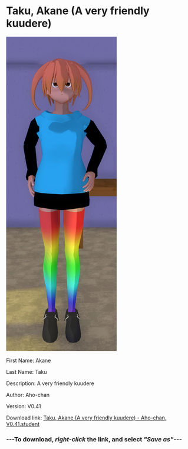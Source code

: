 # Taku, Akane (A very friendly kuudere)

<img src = "https://raw.githubusercontent.com/Arbiter1223/Daigaku-Gurashi-Custom-Students/master/Students/Files/Taku%2C%20Akane%20(A%20very%20friendly%20kuudere).png">

First Name: Akane

Last Name: Taku

Description: A very friendly kuudere

Author: Aho-chan

Version: V0.41

Download link: <a href="https://raw.githubusercontent.com/Arbiter1223/Daigaku-Gurashi-Custom-Students/master/Students/Files/Taku%2C%20Akane%20(A%20very%20friendly%20kuudere)%20-%20Aho-chan%2C%20V0.41.student">Taku, Akane (A very friendly kuudere) - Aho-chan, V0.41.student</a>

### ---**To download, _right-click_ the link, and select _"Save as"_**---
